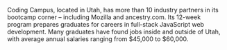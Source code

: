 Coding Campus, located in Utah, has more than 10 industry partners in its
bootcamp corner – including Mozilla and ancestry.com. Its 12-week program
prepares graduates for careers in full-stack JavaScript web development. Many
graduates have found jobs inside and outside of Utah, with average annual
salaries ranging from $45,000 to $60,000.

